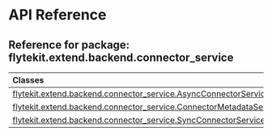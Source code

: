 # API Reference

## Reference for package: flytekit.extend.backend.connector_service

| Classes  |
| :------------- |
| [flytekit.extend.backend.connector_service.AsyncConnectorService](flytekit_extend_backend_connector_service_asyncconnectorservice) |
| [flytekit.extend.backend.connector_service.ConnectorMetadataService](flytekit_extend_backend_connector_service_connectormetadataservice) |
| [flytekit.extend.backend.connector_service.SyncConnectorService](flytekit_extend_backend_connector_service_syncconnectorservice) |
